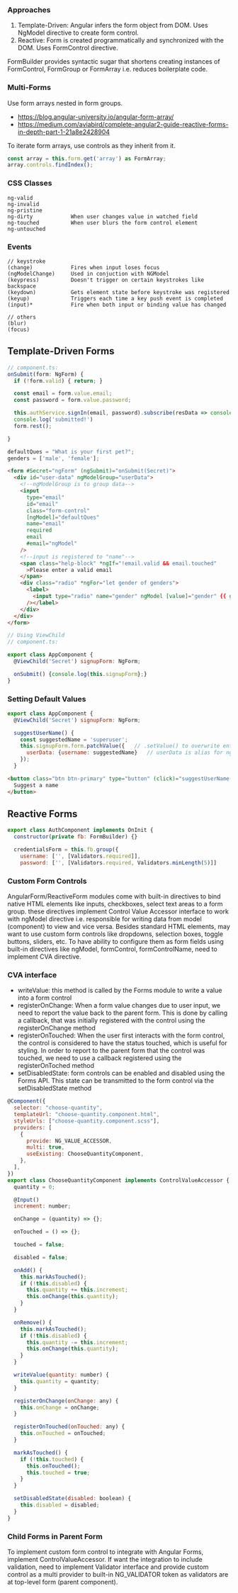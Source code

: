 ### Approaches

1. Template-Driven: Angular infers the form object from DOM. Uses NgModel directive to create form control.
2. Reactive: Form is created programmatically and synchronized with the DOM. Uses FormControl directive.

FormBuilder provides syntactic sugar that shortens creating instances of FormControl, FormGroup or FormArray i.e. reduces boilerplate code.

### Multi-Forms

Use form arrays nested in form groups.

- https://blog.angular-university.io/angular-form-array/
- https://medium.com/aviabird/complete-angular2-guide-reactive-forms-in-depth-part-1-21a8e2428904

To iterate form arrays, use controls as they inherit from it.

```js
const array = this.form.get('array') as FormArray;
array.controls.findIndex();
```

### CSS Classes

```
ng-valid
ng-invalid
ng-pristine
ng-dirty            When user changes value in watched field
ng-touched          When user blurs the form control element
ng-untouched
```

### Events

```
// keystroke
(change)            Fires when input loses focus
(ngModelChange)     Used in conjuction with NGModel
(keypress)          Doesn't trigger on certain keystrokes like backspace
(keydown)           Gets element state before keystroke was registered
(keyup)             Triggers each time a key push event is completed
(input)*            Fire when both input or binding value has changed

// others
(blur)
(focus)
```

## Template-Driven Forms

```js
// component.ts:
onSubmit(form: NgForm) {
  if (!form.valid) { return; }

  const email = form.value.email;
  const password = form.value.password;

  this.authService.signIn(email, password).subscribe(resData => console.log(resData), error => console.log(error));
  console.log('submitted!')
  form.rest();

}

defaultQues = "What is your first pet?";
genders = ['male', 'female'];
```

```html
<form #Secret="ngForm" (ngSubmit)="onSubmit(Secret)">
  <div id="user-data" ngModelGroup="userData">
    <!--ngModelGroup is to group data-->
    <input
      type="email"
      id="email"
      class="form-control"
      [ngModel]="defaultQues"
      name="email"
      required
      email
      #email="ngModel"
    />
    <!--input is registered to "name"-->
    <span class="help-block" *ngIf="!email.valid && email.touched"
      >Please enter a valid email
    </span>
    <div class="radio" *ngFor="let gender of genders">
      <label>
        <input type="radio" name="gender" ngModel [value]="gender" {{ gender }}
      /></label>
    </div>
  </div>
</form>
```

```js
// Using ViewChild
// component.ts:

export class AppComponent {
  @ViewChild('Secret') signupForm: NgForm;

  onSubmit() {console.log(this.signupForm};}
}
```

### Setting Default Values

```js
export class AppComponent {
  @ViewChild('Secret') signupForm: NgForm;

  suggestUserName() {
    const suggestedName = 'superuser';
    this.signupForm.form.patchValue({   // .setValue() to overwrite entire form
      userData: {username: suggestedName}   // userData is alias for ngModelGroup, username is id from input
    });
  }
```

```html
<button class="btn btn-primary" type="button" (click)="suggestUserName()">
  Suggest a name
</button>
```

## Reactive Forms

```js
export class AuthComponent implements OnInit {
  constructor(private fb: FormBuilder) {}

  credentialsForm = this.fb.group({
    username: ['', [Validators.required]],
    password: ['', [Validators.required, Validators.minLength(5)]]
```

### Custom Form Controls

AngularForm/ReactiveForm modules come with built-in directives to bind native HTML elements like inputs, checkboxes, select text areas to a form group. these directives implement Control Value Accessor interface to work with ngModel directive i.e. responsible for writing data from model (component) to view and vice versa. Besides standard HTML elements, may want to use custom form controls like dropdowns, selection boxes, toggle buttons, sliders, etc. To have ability to configure them as form fields using built-in directives like ngModel, formControl, formControlName, need to implement CVA directive.

### CVA interface

- writeValue: this method is called by the Forms module to write a value into a form control
- registerOnChange: When a form value changes due to user input, we need to report the value back to the parent form. This is done by calling a callback, that was initially registered with the control using the registerOnChange method
- registerOnTouched: When the user first interacts with the form control, the control is considered to have the status touched, which is useful for styling. In order to report to the parent form that the control was touched, we need to use a callback registered using the registerOnToched method
- setDisabledState: form controls can be enabled and disabled using the Forms API. This state can be transmitted to the form control via the setDisabledState method

```javascript
@Component({
  selector: "choose-quantity",
  templateUrl: "choose-quantity.component.html",
  styleUrls: ["choose-quantity.component.scss"],
  providers: [
    {
      provide: NG_VALUE_ACCESSOR,
      multi: true,
      useExisting: ChooseQuantityComponent,
    },
  ],
})
export class ChooseQuantityComponent implements ControlValueAccessor {
  quantity = 0;

  @Input()
  increment: number;

  onChange = (quantity) => {};

  onTouched = () => {};

  touched = false;

  disabled = false;

  onAdd() {
    this.markAsTouched();
    if (!this.disabled) {
      this.quantity += this.increment;
      this.onChange(this.quantity);
    }
  }

  onRemove() {
    this.markAsTouched();
    if (!this.disabled) {
      this.quantity -= this.increment;
      this.onChange(this.quantity);
    }
  }

  writeValue(quantity: number) {
    this.quantity = quantity;
  }

  registerOnChange(onChange: any) {
    this.onChange = onChange;
  }

  registerOnTouched(onTouched: any) {
    this.onTouched = onTouched;
  }

  markAsTouched() {
    if (!this.touched) {
      this.onTouched();
      this.touched = true;
    }
  }

  setDisabledState(disabled: boolean) {
    this.disabled = disabled;
  }
}
```

### Child Forms in Parent Form

To implement custom form control to integrate with Angular Forms, implement ControlValueAccessor. If want the integration to include validation, need to implement Validator interface and provide custom control as a multi provider to built-in NG_VALIDATOR token as validators are at top-level form (parent component).
